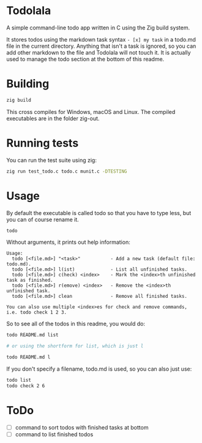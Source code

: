 # Todolala

A simple command-line todo app written in C using the Zig build system.

It stores todos using the markdown task syntax `- [x] my task` in a todo.md file in the current directory. Anything that isn't a task is ignored, so you can add other markdown to the file and Todolala will not touch it. It is actually used to manage the todo section at the bottom of this readme.

# Building

```bash
zig build
```

This cross compiles for Windows, macOS and Linux. The compiled executables are in the folder zig-out.

# Running tests

You can run the test suite using zig:

```bash
zig run test_todo.c todo.c munit.c -DTESTING
```

# Usage

By default the executable is called todo so that you have to type less, but you can of course rename it.

```bash
todo
```

Without arguments, it prints out help information:

```
Usage:
  todo [<file.md>] "<task>"           - Add a new task (default file: todo.md).
  todo [<file.md>] l(ist)             - List all unfinished tasks.
  todo [<file.md>] c(heck) <index>    - Mark the <index>th unfinished task as finished.
  todo [<file.md>] r(emove) <index>   - Remove the <index>th unfinished task.
  todo [<file.md>] clean              - Remove all finished tasks.

You can also use multiple <index>es for check and remove commands, i.e. todo check 1 2 3.
```

So to see all of the todos in this readme, you would do:

```bash
todo README.md list

# or using the shortform for list, which is just l

todo README.md l
```

If you don't specify a filename, todo.md is used, so you can also just use:

```bash
todo list
todo check 2 6
```

# ToDo

- [ ] command to sort todos with finished tasks at bottom
- [ ] command to list finished todos
